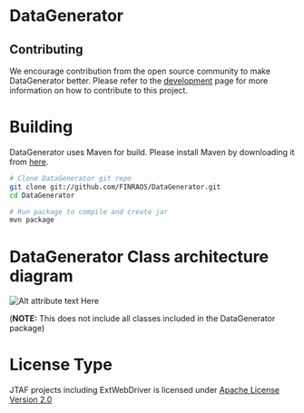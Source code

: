 DataGenerator
=============

Contributing
------------
We encourage contribution from the open source community to make DataGenerator better. Please refer to the [development](file:///C:/GitHub/datagenerator/index.html#get_involved) page for more information on how to contribute to this project.


Building
=========
DataGenerator uses Maven for build. Please install Maven by downloading it from [here](http://maven.apache.org/download.cgi).
```sh
# Clone DataGenerator git repo
git clone git://github.com/FINRAOS/DataGenerator.git
cd DataGenerator

# Run package to compile and create jar
mvn package
```


DataGenerator Class architecture diagram
========================================
![Alt attribute text Here](http://finraos.github.io/DataGenerator/imgs/DataGenClassDiagram.png)

(**NOTE:** This does not include all classes included in the DataGenerator package)


License Type
=============
JTAF projects including ExtWebDriver is licensed under [Apache License Version 2.0](http://www.apache.org/licenses/LICENSE-2.0)



